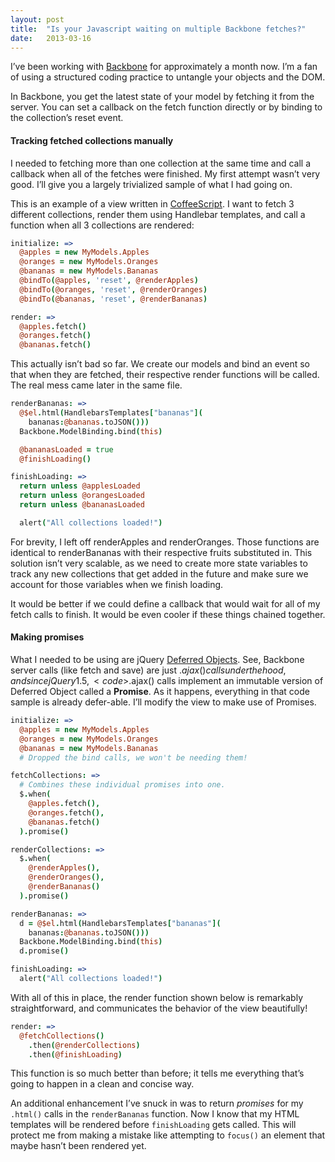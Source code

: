 ```yaml
---
layout: post
title:  "Is your Javascript waiting on multiple Backbone fetches?"
date:   2013-03-16
---
```


I’ve been working with [Backbone](http://backbonejs.org) for approximately a month now. I’m a fan of using a structured coding practice to untangle your objects and the DOM.

In Backbone, you get the latest state of your model by fetching it from the server. You can set a callback on the fetch function directly or by binding to the collection’s reset event.

#### Tracking fetched collections manually

I needed to fetching more than one collection at the same time and call a callback when all of the fetches were finished. My first attempt wasn’t very good. I’ll give you a largely trivialized sample of what I had going on.

This is an example of a view written in [CoffeeScript](http://coffeescript.org). I want to fetch 3 different collections, render them using Handlebar templates, and call a function when all 3 collections are rendered:

``` coffee
initialize: =>
  @apples = new MyModels.Apples
  @oranges = new MyModels.Oranges
  @bananas = new MyModels.Bananas
  @bindTo(@apples, 'reset', @renderApples)
  @bindTo(@oranges, 'reset', @renderOranges)
  @bindTo(@bananas, 'reset', @renderBananas)

render: =>
  @apples.fetch()
  @oranges.fetch()
  @bananas.fetch()
```

This actually isn’t bad so far. We create our models and bind an event so that when they are fetched, their respective render functions will be called. The real mess came later in the same file.

``` coffee
renderBananas: =>
  @$el.html(HandlebarsTemplates["bananas"](
    bananas:@bananas.toJSON()))
  Backbone.ModelBinding.bind(this)

  @bananasLoaded = true
  @finishLoading()

finishLoading: =>
  return unless @applesLoaded
  return unless @orangesLoaded
  return unless @bananasLoaded

  alert("All collections loaded!")
```

For brevity, I left off renderApples and renderOranges. Those functions are identical to renderBananas with their respective fruits substituted in. This solution isn’t very scalable, as we need to create more state variables to track any new collections that get added in the future and make sure we account for those variables when we finish loading.

It would be better if we could define a callback that would wait for all of my fetch calls to finish. It would be even cooler if these things chained together.

#### Making promises

What I needed to be using are jQuery [Deferred Objects](http://api.jquery.com/category/deferred-object/). See, Backbone server calls (like fetch and save) are just $.ajax() calls under the hood, and since jQuery 1.5, <code>$.ajax()</code> calls implement an immutable version of Deferred Object called a **Promise**. As it happens, everything in that code sample is already defer-able.
I’ll modify the view to make use of Promises.

``` coffee
initialize: =>
  @apples = new MyModels.Apples
  @oranges = new MyModels.Oranges
  @bananas = new MyModels.Bananas
  # Dropped the bind calls, we won't be needing them!

fetchCollections: =>
  # Combines these individual promises into one.
  $.when(
    @apples.fetch(),
    @oranges.fetch(),
    @bananas.fetch()
  ).promise()

renderCollections: =>
  $.when(
    @renderApples(),
    @renderOranges(),
    @renderBananas()
  ).promise()

renderBananas: =>
  d = @$el.html(HandlebarsTemplates["bananas"](
    bananas:@bananas.toJSON()))
  Backbone.ModelBinding.bind(this)
  d.promise()

finishLoading: =>
  alert("All collections loaded!")
```

With all of this in place, the render function shown below is remarkably straightforward, and communicates the behavior of the view beautifully!

``` coffee
render: =>
  @fetchCollections()
    .then(@renderCollections)
    .then(@finishLoading)
```

This function is so much better than before; it tells me everything that’s going to happen in a clean and concise way.

An additional enhancement I’ve snuck in was to return *promises* for my <code>.html()</code> calls in the <code>renderBananas</code> function. Now I know that my HTML templates will be rendered before <code>finishLoading</code> gets called. This will protect me from making a mistake like attempting to <code>focus()</code> an element that maybe hasn’t been rendered yet.
